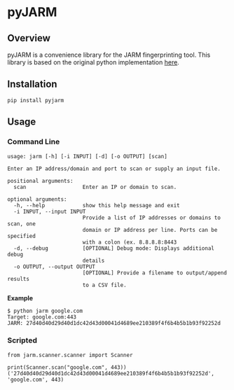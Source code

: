 # pyJARM

## Overview
pyJARM is a convenience library for the JARM fingerprinting tool. This library is based on the original python implementation [here](https://github.com/salesforce/jarm).

## Installation
```
pip install pyjarm
```

## Usage

### Command Line
```
usage: jarm [-h] [-i INPUT] [-d] [-o OUTPUT] [scan]

Enter an IP address/domain and port to scan or supply an input file.

positional arguments:
  scan                  Enter an IP or domain to scan.

optional arguments:
  -h, --help            show this help message and exit
  -i INPUT, --input INPUT
                        Provide a list of IP addresses or domains to scan, one
                        domain or IP address per line. Ports can be specified
                        with a colon (ex. 8.8.8.8:8443
  -d, --debug           [OPTIONAL] Debug mode: Displays additional debug
                        details
  -o OUTPUT, --output OUTPUT
                        [OPTIONAL] Provide a filename to output/append results
                        to a CSV file.
```

**Example**
```
$ python jarm google.com
Target: google.com:443
JARM: 27d40d40d29d40d1dc42d43d00041d4689ee210389f4f6b4b5b1b93f92252d
```

### Scripted
```
from jarm.scanner.scanner import Scanner

print(Scanner.scan("google.com", 443))
('27d40d40d29d40d1dc42d43d00041d4689ee210389f4f6b4b5b1b93f92252d', 'google.com', 443)
```
